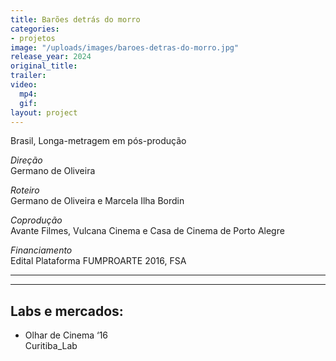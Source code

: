 ```yaml
---
title: Barões detrás do morro
categories:
- projetos
image: "/uploads/images/baroes-detras-do-morro.jpg"
release_year: 2024
original_title: 
trailer: 
video:
  mp4: 
  gif: 
layout: project
---
```


Brasil, Longa-metragem em pós-produção

_Direção_  
Germano de Oliveira

_Roteiro_  
Germano de Oliveira e Marcela Ilha Bordin

_Coprodução_  
Avante Filmes, Vulcana Cinema e Casa de Cinema de Porto Alegre

_Financiamento_  
Edital Plataforma FUMPROARTE 2016, FSA

---

---

## Labs e mercados:

- Olhar de Cinema ‘16  
  Curitiba_Lab
